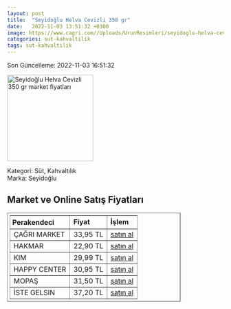```yaml
---
layout: post
title:  "Seyidoğlu Helva Cevizli 350 gr"
date:   2022-11-03 13:51:32 +0300
image: https://www.cagri.com//Uploads/UrunResimleri/seyidoglu-helva-cevizli-350-gr--78dd4.jpg
categories: sut-kahvaltilik
tags: sut-kahvaltilik
---
```


Son Güncelleme: 2022-11-03 16:51:32

<img src="https://www.cagri.com//Uploads/UrunResimleri/seyidoglu-helva-cevizli-350-gr--78dd4.jpg" width="200" alt="Seyidoğlu Helva Cevizli 350 gr market fiyatları" />

Kategori: Süt, Kahvaltılık
<br />
Marka: Seyidoğlu

<h2>Market ve Online Satış Fiyatları</h2>

<table border="1" style="padding: 5px;width:80%;">
  <tr>
    <td style="padding: 5px;"><strong>Perakendeci</strong></td>
    <td><strong>Fiyat</strong></td>
    <td><strong>İşlem</strong></td>
  </tr>
  <tr>
              <td title="Çağrı Market">ÇAĞRI MARKET</td>
              <td>33,95 TL</td>
              <td><a title="Çağrı Market" target="_blank" href="https://www.cagri.com/seyidoglu-helva-cevizli-350-gr-20311">satın al</a></td>
            </tr><tr>
              <td title="Hakmar">HAKMAR</td>
              <td>22,90 TL</td>
              <td><a title="Hakmar" target="_blank" href="https://www.hakmarexpress.com.tr/urun/gida-kahvaltilik-seyidoglu-cevizli-ve-bademli-yaz-helvasi-350-gr-vakumlu-paket">satın al</a></td>
            </tr><tr>
              <td title="Kim">KIM</td>
              <td>29,99 TL</td>
              <td><a title="Kim" target="_blank" href="https://www.kimgeldi.com/seyidoglu-350-gr--cevizli-yaz-helvasi">satın al</a></td>
            </tr><tr>
              <td title="Happy Center">HAPPY CENTER</td>
              <td>30,95 TL</td>
              <td><a title="Happy Center" target="_blank" href="https://www.happycenter.com.tr/Seyidoglu_350_Gr_Cevizli_Helva">satın al</a></td>
            </tr><tr>
              <td title="Mopaş">MOPAŞ</td>
              <td>31,50 TL</td>
              <td><a title="Mopaş" target="_blank" href="https://www.mopas.com.tr/seyidoglu-helva-cevizli-350-gr/p/638637">satın al</a></td>
            </tr><tr>
              <td title="İste Gelsin">İSTE GELSIN</td>
              <td>37,20 TL</td>
              <td><a title="İste Gelsin" target="_blank" href="https://www.istegelsin.com/urun/seyidoglu-cevizli-helva-350-gr_SEY10-AD">satın al</a></td>
            </tr>
</table>
